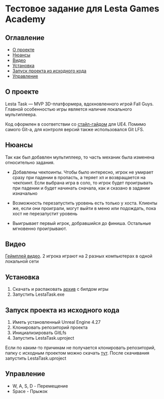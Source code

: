 # Тестовое задание для Lesta Games Academy

## Оглавление
- [О проекте](#about)
- [Нюансы](#features)
- [Видео](#video)
- [Установка](#setup)
- [Запуск проекта из исходного кода](#source)
- [Управление](#controls)

## О проекте <a name = "about"></a>
Lesta Task  — MVP 3D-платформерa, вдохновленного игрой Fall Guys. Главной особенностью игры является наличие локального мультиплеера.

Код оформлен в соответствии со [стайл-гайдом](https://github.com/CleanCut/UE4StyleGuide) для UE4. Помимо самого Git-a, для контроля версий также использовался Git LFS.

## Нюансы <a name = "features"></a>

Так как был добавлен мультиплеер, то часть механик была изменена относительно задания. 
- Добавлены чекпоинты. 
Чтобы было интересно, игрок не умирает сразу при падении в пропасть, а теряет хп и возвращается на чекпоинт. 
Если выбрана игра в соло, то игрок будет проигрывать при падении и будет начинать сначала, как и сказано в задании изначально

- Возможность перезапустить уровень есть только у хоста.
Клиенты же, если они проиграли, могут выйти в меню или подождать, пока хост не перезапустит уровень

- Выигрывает первый игрок, добравшийся до финиша. Остальные мгновенно проигрывают.

## Видео <a name = "video"></a>
[Геймплей видео](https://www.youtube.com/watch?v=E91JPwYVmUsE). 2 игрока играют на 2 разных компьютерах в одной локальной сети

## Установка <a name = "setup"></a>
1. Скачать и распаковать [архив](https://drive.google.com/file/d/14COl5f3ltX7_myfddFeEdQ68w_CaZ7BU/view?usp=sharing) с билдом игры
2. Запустить LestaTask.exe

## Запуск проекта из исходного кода <a name = "source"></a>
1. Иметь установленный Unreal Engine 4.27
2. Клонировать репозиторий проекта
3. Инициализировать GitLfs
4. Запустить LestaTask.uproject

Если по каким-то причинам не получается клонировать репозиторий, папку с исходным проектом можно скачать [тут](https://drive.google.com/file/d/1Kcm8ATyt_2zrXBymdKAeCVUk46zE5ENM/view?usp=sharing). После скачивания запустить LestaTask.uproject

## Управление <a name = "controls"></a>
- W, A, S, D - Перемещение
- Space - Прыжок